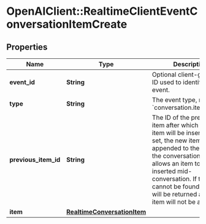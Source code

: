 # OpenAIClient::RealtimeClientEventConversationItemCreate

## Properties
Name | Type | Description | Notes
------------ | ------------- | ------------- | -------------
**event_id** | **String** | Optional client-generated ID used to identify this event. | [optional] 
**type** | **String** | The event type, must be &#x60;conversation.item.create&#x60;. | 
**previous_item_id** | **String** | The ID of the preceding item after which the new item will be inserted.  If not set, the new item will be appended to the end of the conversation.  If set, it allows an item to be inserted mid-conversation. If the ID  cannot be found, an error will be returned and the item will not be added.  | [optional] 
**item** | [**RealtimeConversationItem**](RealtimeConversationItem.md) |  | 

